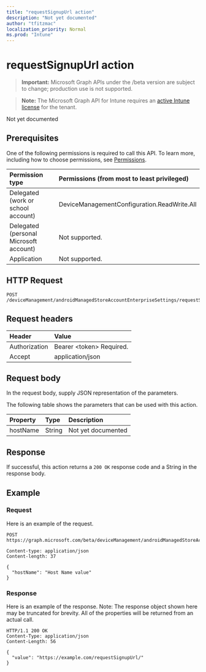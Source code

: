 ```yaml
---
title: "requestSignupUrl action"
description: "Not yet documented"
author: "tfitzmac"
localization_priority: Normal
ms.prod: "Intune"
---
```


# requestSignupUrl action

> **Important:** Microsoft Graph APIs under the /beta version are subject to change; production use is not supported.

> **Note:** The Microsoft Graph API for Intune requires an [active Intune license](https://go.microsoft.com/fwlink/?linkid=839381) for the tenant.

Not yet documented

## Prerequisites
One of the following permissions is required to call this API. To learn more, including how to choose permissions, see [Permissions](/graph/permissions-reference).

|Permission type|Permissions (from most to least privileged)|
|:---|:---|
|Delegated (work or school account)|DeviceManagementConfiguration.ReadWrite.All|
|Delegated (personal Microsoft account)|Not supported.|
|Application|Not supported.|

## HTTP Request
<!-- {
  "blockType": "ignored"
}
-->
``` http
POST /deviceManagement/androidManagedStoreAccountEnterpriseSettings/requestSignupUrl
```

## Request headers
|Header|Value|
|:---|:---|
|Authorization|Bearer &lt;token&gt; Required.|
|Accept|application/json|

## Request body
In the request body, supply JSON representation of the parameters.

The following table shows the parameters that can be used with this action.

|Property|Type|Description|
|:---|:---|:---|
|hostName|String|Not yet documented|



## Response
If successful, this action returns a `200 OK` response code and a String in the response body.

## Example

### Request
Here is an example of the request.
``` http
POST https://graph.microsoft.com/beta/deviceManagement/androidManagedStoreAccountEnterpriseSettings/requestSignupUrl

Content-type: application/json
Content-length: 37

{
  "hostName": "Host Name value"
}
```

### Response
Here is an example of the response. Note: The response object shown here may be truncated for brevity. All of the properties will be returned from an actual call.
``` http
HTTP/1.1 200 OK
Content-Type: application/json
Content-Length: 56

{
  "value": "https://example.com/requestSignupUrl/"
}
```





